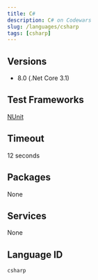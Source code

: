 ```yaml
---
title: C#
description: C# on Codewars
slug: /languages/csharp
tags: [csharp]
---
```



## Versions

- 8.0 (.Net Core 3.1)

## Test Frameworks

[NUnit](http://www.nunit.org/)

## Timeout
12 seconds

## Packages
None

## Services
None

## Language ID

`csharp`
